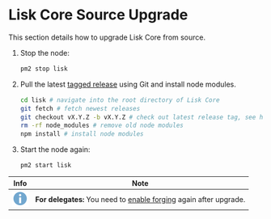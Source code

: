 # Lisk Core Source Upgrade

This section details how to upgrade Lisk Core from source. 

1. Stop the node:

    ```bash
    pm2 stop lisk
    ```

2. Pull the latest [tagged release](https://github.com/LiskHQ/lisk/releases) using Git and install node modules.
    ```bash
    cd lisk # navigate into the root directory of Lisk Core
    git fetch # fetch newest releases
    git checkout vX.Y.Z -b vX.Y.Z # check out latest release tag, see https://github.com/LiskHQ/lisk/releases
    rm -rf node_modules # remove old node modules
    npm install # install node modules
    ```

3. Start the node again:

    ```bash
    pm2 start lisk
    ```

Info | Note 
--- | --- 
![info note](../../info-icon.png "Info Note") | **For delegates:** You need to [enable forging](../../user-guide/configuration/configuration.md#forging) again after upgrade.
